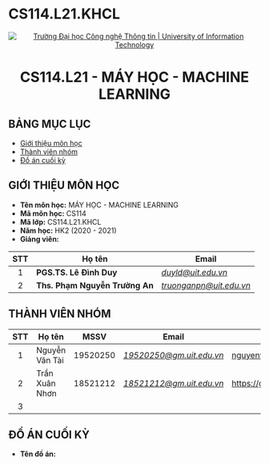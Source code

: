 # CS114.L21.KHCL
<!-- Banner -->
<p align="center">
  <a href="https://www.uit.edu.vn/" title="Trường Đại học Công nghệ Thông tin" style="border: none;">
    <img src="https://www.uit.edu.vn/sites/vi/files/banner_uit_0.png" alt="Trường Đại học Công nghệ Thông tin | University of Information Technology">
  </a>
</p>

<!-- Title -->
<h1 align="center"><b>CS114.L21 - MÁY HỌC - MACHINE LEARNING</b></h1>

<!-- Main -->

## BẢNG MỤC LỤC
* [Giới thiệu môn học](#giới-thiệu-môn-học)
* [Thành viên nhóm](#thành-viên-nhóm)
* [Đồ án cuối kỳ](#đồ-án-cuối-kỳ)

## GIỚI THIỆU MÔN HỌC
* **Tên môn học:** MÁY HỌC - MACHINE LEARNING
* **Mã môn học:** CS114
* **Mã lớp:** CS114.L21.KHCL
* **Năm học:** HK2 (2020 - 2021)
* **Giảng viên:**
 
| STT | Họ tên | Email |
| :---: | --- | --- |
| 1 | **PGS.TS. Lê Đình Duy** | *duyld@uit.edu.vn* |
| 2 | **Ths. Phạm Nguyễn Trường An** | *truonganpn@uit.edu.vn* |

## THÀNH VIÊN NHÓM
| STT | Họ tên | MSSV | Email | Github |
| :---: | --- | --- | --- | --- |
| 1 | Nguyễn Văn Tài | 19520250 | *19520250@gm.uit.edu.vn* | [nguyenvantai](https://github.com/nguyenvantai102) |
| 2 | Trần Xuân Nhơn | 18521212 | *18521212@gm.uit.edu.vn* | https://github.com/18521212
| 3 | 

## ĐỒ ÁN CUỐI KỲ
* **Tên đồ án:** 

<!-- Footer -->
